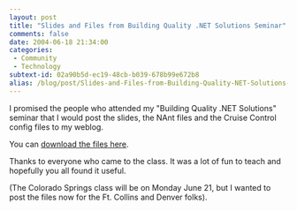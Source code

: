 ```yaml
---
layout: post
title: "Slides and Files from Building Quality .NET Solutions Seminar"
comments: false
date: 2004-06-18 21:34:00
categories:
 - Community
 - Technology
subtext-id: 02a90b5d-ec19-48cb-b039-678b99e672b8
alias: /blog/post/Slides-and-Files-from-Building-Quality-NET-Solutions-Seminar.aspx
---
```



I promised the people who attended my "Building Quality .NET Solutions" seminar that I would post the slides, the NAnt files and the Cruise Control config files to my weblog.

You can [download the files here](http://www.peterprovost.org/Files/Building_Quality_DotNET_Solutions.zip).

Thanks to everyone who came to the class. It was a lot of fun to teach and hopefully you all found it useful.

(The Colorado Springs class will be on Monday June 21, but I wanted to post the files now for the Ft. Collins and Denver folks).
